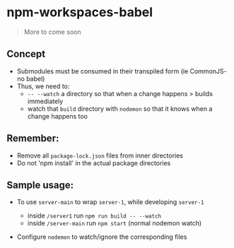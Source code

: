 # npm-workspaces-babel

> More to come soon

## Concept
- Submodules must be consumed in their transpiled form (ie CommonJS- no babel)
- Thus, we need to:
	- `-- --watch` a directory so that when a change happens > builds immediately
	- watch that `build` directory with `nodemon` so that it knows when a change happens too

## Remember:
- Remove all `package-lock.json` files from inner directories
- Do not 'npm install' in the actual package directories

## Sample usage:
- To use `server-main` to wrap `server-1`, while developing `server-1`
	- inside `/server1` run `npm run build -- --watch`
	- inside `/server-main` run `npm start` (normal nodemon watch)

- Configure `nodemon` to watch/ignore the corresponding files 